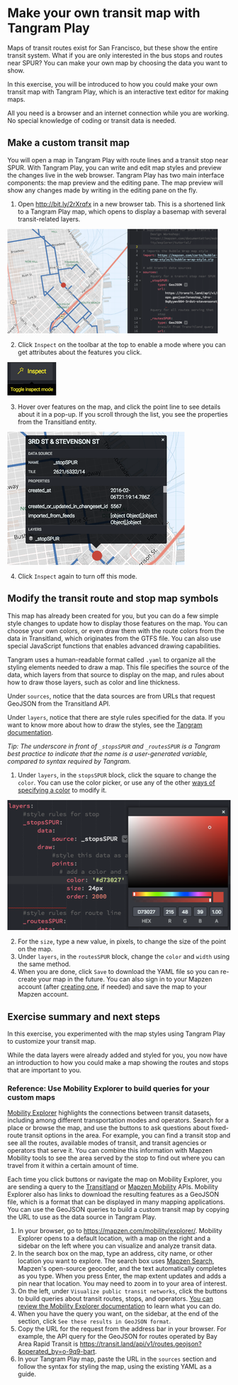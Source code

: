 # Make your own transit map with Tangram Play

Maps of transit routes exist for San Francisco, but these show the entire transit system. What if you are only interested in the bus stops and routes near SPUR? You can make your own map by choosing the data you want to show.

In this exercise, you will be introduced to how you could make your own transit map with Tangram Play, which is an interactive text editor for making maps.

All you need is a browser and an internet connection while you are working. No special knowledge of coding or transit data is needed.

## Make a custom transit map

You will open a map in Tangram Play with route lines and a transit stop near SPUR. With Tangram Play, you can write and edit map styles and preview the changes live in the web browser. Tangram Play has two main interface components: the map preview and the editing pane. The map preview will show any changes made by writing in the editing pane on the fly.

1. Open http://bit.ly/2rXrqfx in a new browser tab. This is a shortened link to a Tangram Play map, which opens to display a basemap with several transit-related layers.

  ![Transit map in Tangram Play](images/overview-map.png)

2. Click `Inspect` on the toolbar at the top to enable a mode where you can get attributes about the features you click.

  ![Inspect mode in Tangram Play](images/mobility-explorer-tangram-play-inspect.png)

3. Hover over features on the map, and click the point line to see details about it in a pop-up. If you scroll through the list, you see the properties from the Transitland entity.

  ![Inspect mode in Tangram Play](images/inspect-stop.png)

4. Click `Inspect` again to turn off this mode.

## Modify the transit route and stop map symbols

This map has already been created for you, but you can do a few simple style changes to update how to display those features on the map. You can choose your own colors, or even draw them with the route colors from the data in Transitland, which originates from the GTFS file. You can also use special JavaScript functions that enables advanced drawing capabilities.

Tangram uses a human-readable format called `.yaml` to organize all the styling elements needed to draw a map. This file specifies the source of the data, which layers from that source to display on the map, and rules about how to draw those layers, such as color and line thickness.

Under `sources`, notice that the data sources are from URLs that request GeoJSON from the Transitland API.

Under `layers`, notice that there are style rules specified for the data. If you want to know more about how to draw the styles, see the [Tangram documentation](https://mapzen.com/documentation/tangram/draw/).

_Tip: The underscore in front of `_stopsSPUR` and `_routesSPUR` is a Tangram best practice to indicate that the name is a user-generated variable, compared to syntax required by Tangram._

1. Under `layers`, in the `stopsSPUR` block, click the square to change the `color`. You can use the color picker, or use any of the other [ways of specifying a color](https://mapzen.com/documentation/tangram/draw/#color) to modify it.

  ![Color picker in Tangram Play](images/stops-color-picker.png)

2. For the `size`, type a new value, in pixels, to change the size of the point on the map.
3. Under `layers`, in the `routesSPUR` block, change the `color` and `width` using the same method.
4. When you are done, click `Save` to download the YAML file so you can re-create your map in the future. You can also sign in to your Mapzen account (after [creating one](https://mapzen.com/documentation/overview/), if needed) and save the map to your Mapzen account.

## Exercise summary and next steps

In this exercise, you experimented with the map styles using Tangram Play to customize your transit map.

While the data layers were already added and styled for you, you now have an introduction to how you could make a map showing the routes and stops that are important to you.

### Reference: Use Mobility Explorer to build queries for your custom maps

[Mobility Explorer](https://mapzen.com/mobility/explorer) highlights the connections between transit datasets, including among different transportation modes and operators. Search for a place or browse the map, and use the buttons to ask questions about fixed-route transit options in the area. For example, you can find a transit stop and see all the routes, available modes of transit, and transit agencies or operators that serve it. You can combine this information with Mapzen Mobility tools to see the area served by the stop to find out where you can travel from it within a certain amount of time.

Each time you click buttons or navigate the map on Mobility Explorer, you are sending a query to the [Transitland](https://transit.land/documentation/datastore/api-endpoints.html) or [Mapzen Mobility](https://mapzen.com/documentation/mobility/) APIs. Mobility Explorer also has links to download the resulting features as a GeoJSON file, which is a format that can be displayed in many mapping applications. You can use the GeoJSON queries to build a custom transit map by copying the URL to use as the data source in Tangram Play.

1. In your browser, go to https://mapzen.com/mobility/explorer/. Mobility Explorer opens to a default location, with a map on the right and a sidebar on the left where you can visualize and analyze transit data.
2. In the search box on the map, type an address, city name, or other location you want to explore. The search box uses [Mapzen Search](https://mapzen.com/products/search/), Mapzen's open-source geocoder, and the text automatically completes as you type. When you press Enter, the map extent updates and adds a pin near that location. You may need to zoom in to your area of interest.
3. On the left, under `Visualize public transit networks`, click the buttons to build queries about transit routes, stops, and operators. [You can review the Mobility Explorer documentation](https://mapzen.com/documentation/mobility/explorer/explore-transit/) to learn what you can do.
4. When you have the query you want, on the sidebar, at the end of the section, click `See these results in GeoJSON format`.
5. Copy the URL for the request from the address bar in your browser. For example, the API query for the GeoJSON for routes operated by Bay Area Rapid Transit is https://transit.land/api/v1/routes.geojson?&operated_by=o-9q9-bart.
6. In your Tangram Play map, paste the URL in the `sources` section and follow the syntax for styling the map, using the existing YAML as a guide.
